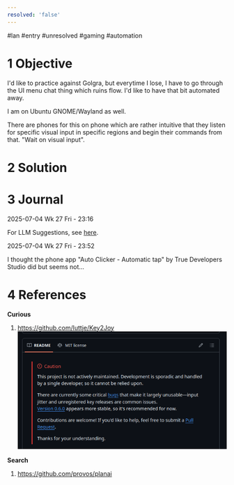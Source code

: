 ```yaml
---
resolved: 'false'
---
```


\#lan #entry #unresolved #gaming #automation

# 1 Objective

I'd like to practice against Golgra, but everytime I lose, I have to go through the UI menu chat thing which ruins flow. I'd like to have that bit automated away.

I am on Ubuntu GNOME/Wayland as well.

There are phones for this on phone which are rather intuitive that they listen for specific visual input in specific regions and begin their commands from that. "Wait on visual input".

# 2 Solution

# 3 Journal

2025-07-04 Wk 27 Fri - 23:16

For LLM Suggestions, see [here](../../../../../llm/weekly/2025/Wk%2027%20002%20General%20Assist%20Archive.md#13-linux-tools-for-automated-key-press-on-visual-trigger-in-region).

2025-07-04 Wk 27 Fri - 23:52

I thought the phone app "Auto Clicker - Automatic tap" by True Developers Studio did but seems not...

# 4 References

**Curious**

1. https://github.com/luttje/Key2Joy
   ![Pasted image 20250704231228.png](../../../../../../attachments/Pasted%20image%2020250704231228.png)

**Search**

1. https://github.com/provos/planai
